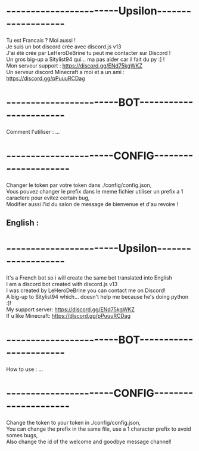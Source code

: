 # -----------------------Upsilon-------------------   
Tu est Francais ? Moi aussi !   
Je suis un bot discord crée avec discord.js v13   
J'ai été crée par LeHeroDeBrine tu peut me contacter sur Discord !   
Un gros big-up a Sitylist94 qui... ma pas aider car il fait du py :] !   
Mon serveur support : https://discord.gg/ENd75kgWKZ   
Un serveur discord Minecraft a moi et a un ami : https://discord.gg/pPuuuRCDag   
   
# -----------------------BOT-----------------------   
Comment l'utiliser : ...   
   
# ----------------------CONFIG---------------------   
Changer le token par votre token dans ./config/config.json,   
Vous pouvez changer le prefix dans le meme fichier utiliser un prefix a 1 caractere pour evitez certain bug,   
Modifier aussi l'id du salon de message de bienvenue et d'au revoire !   
   
   
## English :   
   
# -----------------------Upsilon-------------------   
It's a French bot so i will create the same bot translated into English   
I am a discord bot created with discord.js v13   
I was created by LeHeroDeBrine you can contact me on Discord!   
A big-up to Sitylist94 which... doesn't help me because he's doing python :]!   
My support server: https://discord.gg/ENd75kgWKZ   
If u like Minecraft: https://discord.gg/pPuuuRCDag   
   
# -----------------------BOT-----------------------   
How to use : ...   
   
# ----------------------CONFIG---------------------   
Change the token to your token in ./config/config.json,   
You can change the prefix in the same file, use a 1 character prefix to avoid somes bugs,   
Also change the id of the welcome and goodbye message channel!   

